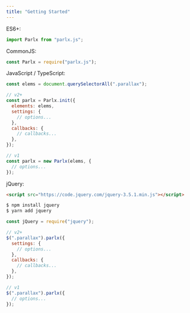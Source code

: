 ```yaml
---
title: "Getting Started"
---
```


ES6+:

```js
import Parlx from "parlx.js";
```

CommonJS:

```js
const Parlx = require("parlx.js");
```

JavaScript / TypeScript:

```js
const elems = document.querySelectorAll(".parallax");

// v2+
const parlx = Parlx.init({
  elements: elems,
  settings: {
    // options...
  },
  callbacks: {
    // callbacks...
  },
});

// v1
const parlx = new Parlx(elems, {
  // options...
});
```

jQuery:

```html
<script src="https://code.jquery.com/jquery-3.5.1.min.js"></script>
```

```bash
$ npm install jquery
$ yarn add jquery
```

```js
const jQuery = require("jquery");
```

```js
// v2+
$(".parallax").parlx({
  settings: {
    // options...
  },
  callbacks: {
    // callbacks...
  },
});

// v1
$(".parallax").parlx({
  // options...
});
```
